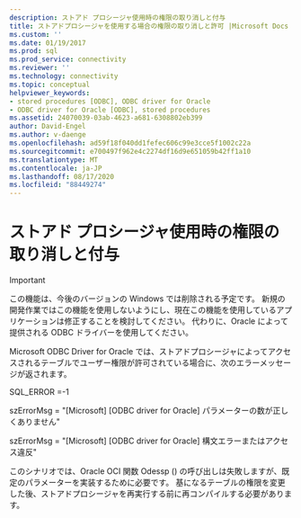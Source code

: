```yaml
---
description: ストアド プロシージャ使用時の権限の取り消しと付与
title: ストアドプロシージャを使用する場合の権限の取り消しと許可 |Microsoft Docs
ms.custom: ''
ms.date: 01/19/2017
ms.prod: sql
ms.prod_service: connectivity
ms.reviewer: ''
ms.technology: connectivity
ms.topic: conceptual
helpviewer_keywords:
- stored procedures [ODBC], ODBC driver for Oracle
- ODBC driver for Oracle [ODBC], stored procedures
ms.assetid: 24070039-03ab-4623-a681-6308802eb399
author: David-Engel
ms.author: v-daenge
ms.openlocfilehash: ad59f18f040dd1fefec606c99e3cce5f1002c22a
ms.sourcegitcommit: e700497f962e4c2274df16d9e651059b42ff1a10
ms.translationtype: MT
ms.contentlocale: ja-JP
ms.lasthandoff: 08/17/2020
ms.locfileid: "88449274"
---
```

# <a name="revoking-and-granting-rights-when-using-stored-procedures"></a>ストアド プロシージャ使用時の権限の取り消しと付与
> [!IMPORTANT]  
>  この機能は、今後のバージョンの Windows では削除される予定です。 新規の開発作業ではこの機能を使用しないようにし、現在この機能を使用しているアプリケーションは修正することを検討してください。 代わりに、Oracle によって提供される ODBC ドライバーを使用してください。  
  
 Microsoft ODBC Driver for Oracle では、ストアドプロシージャによってアクセスされるテーブルでユーザー権限が許可されている場合に、次のエラーメッセージが返されます。  
  
 SQL_ERROR =-1  
  
 szErrorMsg = "[Microsoft] [ODBC driver for Oracle] パラメーターの数が正しくありません"  
  
 szErrorMsg = "[Microsoft] [ODBC driver for Oracle] 構文エラーまたはアクセス違反"  
  
 このシナリオでは、Oracle OCI 関数 Odessp () の呼び出しは失敗しますが、既定のパラメーターを実装するために必要です。 基になるテーブルの権限を変更した後、ストアドプロシージャを再実行する前に再コンパイルする必要があります。
